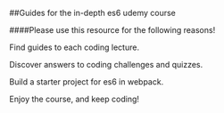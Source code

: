 ##Guides for the in-depth es6 udemy course

####Please use this resource for the following reasons!

Find guides to each coding lecture.

Discover answers to coding challenges and quizzes.

Build a starter project for es6 in webpack.


Enjoy the course, and keep coding!
